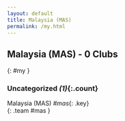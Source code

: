 ```yaml
---
layout: default
title: Malaysia (MAS)
permalink: /my.html
---
```



## Malaysia (MAS) - 0 Clubs
{: #my }









### Uncategorized _(1)_{:.count}


Malaysia  (MAS)  _#mas_{: .key} <br>
{: .team #mas }


 
